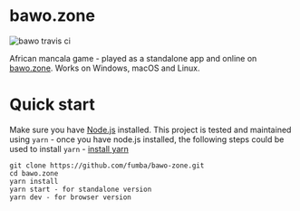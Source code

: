 # bawo.zone

![bawo travis ci](https://travis-ci.com/fumba/bawo.zone.svg?branch=main)

African mancala game - played as a standalone app and online on [bawo.zone](https://www.bawo.zone). Works on Windows, macOS and Linux.  

# Quick start

Make sure you have [Node.js](https://nodejs.org) installed. This project is tested and maintained using `yarn` - once you have node.js installed, the following steps could be used to install `yarn` - [install yarn](https://classic.yarnpkg.com/en/docs/install/#mac-stable)

```
git clone https://github.com/fumba/bawo-zone.git
cd bawo.zone
yarn install
yarn start - for standalone version
yarn dev - for browser version
```
